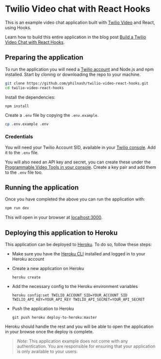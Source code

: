 # Twilio Video chat with React Hooks

This is an example video chat application built with [Twilio Video](https://www.twilio.com/docs/video) and React, using Hooks.

Learn how to build this entire application in the blog post [Build a Twilio Video Chat with React Hooks](https://www.twilio.com/blog/video-chat-react-hooks).

## Preparing the application

To run the application you will need a [Twilio account](https://www.twilio.com/try-twilio) and Node.js and npm installed. Start by cloning or downloading the repo to your machine.

```bash
git clone https://github.com/philnash/twilio-video-react-hooks.git
cd twilio-video-react-hooks
```

Install the dependencies:

```bash
npm install
```

Create a `.env` file by copying the `.env.example`.

```bash
cp .env.example .env
```

### Credentials

You will need your Twilio Account SID, available in your [Twilio console](https://www.twilio.com/console). Add it to the `.env` file.

You will also need an API key and secret, you can create these under the [Programmable Video Tools in your console](https://www.twilio.com/console/video/project/api-keys). Create a key pair and add them to the `.env` file too.

## Running the application

Once you have completed the above you can run the application with:

```bash
npm run dev
```

This will open in your browser at [localhost:3000](http://localhost:3000).

## Deploying this application to Heroku

This application can be deployed to [Heroku](http://heroku.com/). To do so, follow these steps:

- Make sure you have the [Heroku CLI](https://cli.heroku.com) installed and logged in to your Heroku account
- Create a new application on Heroku

      heroku create

- Add the necessary config to the Heroku environment variables

      heroku config:set TWILIO_ACCOUNT_SID=YOUR_ACCOUNT_SID TWILIO_API_KEY=YOUR_API_KEY TWILIO_API_SECRET=YOUR_API_SECRET

- Push the application to Heroku

      git push heroku deploy-to-heroku:master

Heroku should handle the rest and you will be able to open the application in your browse once the deploy is complete.

> _Note:_ This application example does not come with any authentication. You are responsible for ensuring that your application is only available to your users.
